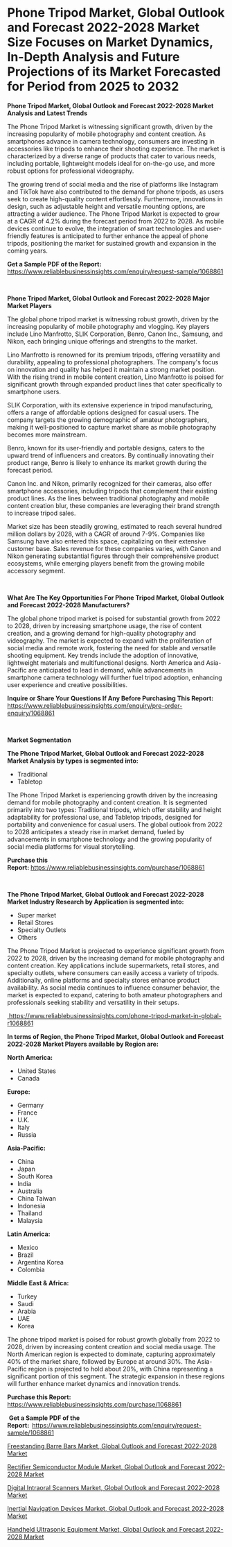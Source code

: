 <p><h1>Phone Tripod Market, Global Outlook and Forecast 2022-2028 Market Size Focuses on Market Dynamics, In-Depth Analysis and Future Projections of its Market Forecasted for Period from 2025 to 2032</h1></p><p><strong>Phone Tripod Market, Global Outlook and Forecast 2022-2028 Market Analysis and Latest Trends</strong></p>
<p><p>The Phone Tripod Market is witnessing significant growth, driven by the increasing popularity of mobile photography and content creation. As smartphones advance in camera technology, consumers are investing in accessories like tripods to enhance their shooting experience. The market is characterized by a diverse range of products that cater to various needs, including portable, lightweight models ideal for on-the-go use, and more robust options for professional videography.</p><p>The growing trend of social media and the rise of platforms like Instagram and TikTok have also contributed to the demand for phone tripods, as users seek to create high-quality content effortlessly. Furthermore, innovations in design, such as adjustable height and versatile mounting options, are attracting a wider audience. The Phone Tripod Market is expected to grow at a CAGR of 4.2% during the forecast period from 2022 to 2028. As mobile devices continue to evolve, the integration of smart technologies and user-friendly features is anticipated to further enhance the appeal of phone tripods, positioning the market for sustained growth and expansion in the coming years.</p></p>
<p><strong>Get a Sample PDF of the Report:&nbsp;</strong> <a href="https://www.reliablebusinessinsights.com/enquiry/request-sample/1068861?utm_campaign=1113&utm_medium=2&utm_source=Github&utm_content=ia&utm_term=21032025&utm_id=phone-tripod-market-global-outlook-and-forecast-2022-2028">https://www.reliablebusinessinsights.com/enquiry/request-sample/1068861</a></p>
<p>&nbsp;</p>
<p><strong>Phone Tripod Market, Global Outlook and Forecast 2022-2028 Major Market Players</strong></p>
<p><p>The global phone tripod market is witnessing robust growth, driven by the increasing popularity of mobile photography and vlogging. Key players include Lino Manfrotto, SLIK Corporation, Benro, Canon Inc., Samsung, and Nikon, each bringing unique offerings and strengths to the market.</p><p>Lino Manfrotto is renowned for its premium tripods, offering versatility and durability, appealing to professional photographers. The company's focus on innovation and quality has helped it maintain a strong market position. With the rising trend in mobile content creation, Lino Manfrotto is poised for significant growth through expanded product lines that cater specifically to smartphone users.</p><p>SLIK Corporation, with its extensive experience in tripod manufacturing, offers a range of affordable options designed for casual users. The company targets the growing demographic of amateur photographers, making it well-positioned to capture market share as mobile photography becomes more mainstream.</p><p>Benro, known for its user-friendly and portable designs, caters to the upward trend of influencers and creators. By continually innovating their product range, Benro is likely to enhance its market growth during the forecast period.</p><p>Canon Inc. and Nikon, primarily recognized for their cameras, also offer smartphone accessories, including tripods that complement their existing product lines. As the lines between traditional photography and mobile content creation blur, these companies are leveraging their brand strength to increase tripod sales.</p><p>Market size has been steadily growing, estimated to reach several hundred million dollars by 2028, with a CAGR of around 7-9%. Companies like Samsung have also entered this space, capitalizing on their extensive customer base. Sales revenue for these companies varies, with Canon and Nikon generating substantial figures through their comprehensive product ecosystems, while emerging players benefit from the growing mobile accessory segment.</p></p>
<p>&nbsp;</p>
<p><strong>What Are The Key Opportunities For Phone Tripod Market, Global Outlook and Forecast 2022-2028 Manufacturers?</strong></p>
<p><p>The global phone tripod market is poised for substantial growth from 2022 to 2028, driven by increasing smartphone usage, the rise of content creation, and a growing demand for high-quality photography and videography. The market is expected to expand with the proliferation of social media and remote work, fostering the need for stable and versatile shooting equipment. Key trends include the adoption of innovative, lightweight materials and multifunctional designs. North America and Asia-Pacific are anticipated to lead in demand, while advancements in smartphone camera technology will further fuel tripod adoption, enhancing user experience and creative possibilities.</p></p>
<p><strong>Inquire or Share Your Questions If Any Before Purchasing This Report:</strong> <a href="https://www.reliablebusinessinsights.com/enquiry/pre-order-enquiry/1068861?utm_campaign=1113&utm_medium=2&utm_source=Github&utm_content=ia&utm_term=21032025&utm_id=phone-tripod-market-global-outlook-and-forecast-2022-2028">https://www.reliablebusinessinsights.com/enquiry/pre-order-enquiry/1068861</a></p>
<p>&nbsp;</p>
<p><strong>Market Segmentation</strong></p>
<p><strong>The Phone Tripod Market, Global Outlook and Forecast 2022-2028 Market Analysis by types is segmented into:</strong></p>
<p><ul><li>Traditional</li><li>Tabletop</li></ul></p>
<p><p>The Phone Tripod Market is experiencing growth driven by the increasing demand for mobile photography and content creation. It is segmented primarily into two types: Traditional tripods, which offer stability and height adaptability for professional use, and Tabletop tripods, designed for portability and convenience for casual users. The global outlook from 2022 to 2028 anticipates a steady rise in market demand, fueled by advancements in smartphone technology and the growing popularity of social media platforms for visual storytelling.</p></p>
<p><strong>Purchase this Report:&nbsp;</strong><a href="https://www.reliablebusinessinsights.com/purchase/1068861?utm_campaign=1113&utm_medium=2&utm_source=Github&utm_content=ia&utm_term=21032025&utm_id=phone-tripod-market-global-outlook-and-forecast-2022-2028">https://www.reliablebusinessinsights.com/purchase/1068861</a></p>
<p>&nbsp;</p>
<p><strong>The Phone Tripod Market, Global Outlook and Forecast 2022-2028 Market Industry Research by Application is segmented into:</strong></p>
<p><ul><li>Super market</li><li>Retail Stores</li><li>Specialty Outlets</li><li>Others</li></ul></p>
<p><p>The Phone Tripod Market is projected to experience significant growth from 2022 to 2028, driven by the increasing demand for mobile photography and content creation. Key applications include supermarkets, retail stores, and specialty outlets, where consumers can easily access a variety of tripods. Additionally, online platforms and specialty stores enhance product availability. As social media continues to influence consumer behavior, the market is expected to expand, catering to both amateur photographers and professionals seeking stability and versatility in their setups.</p></p>
<p><a href="https://www.reliablebusinessinsights.com/phone-tripod-market-in-global-r1068861?utm_campaign=1113&utm_medium=2&utm_source=Github&utm_content=ia&utm_term=21032025&utm_id=phone-tripod-market-global-outlook-and-forecast-2022-2028">&nbsp;https://www.reliablebusinessinsights.com/phone-tripod-market-in-global-r1068861</a></p>
<p><strong>In terms of Region, the Phone Tripod Market, Global Outlook and Forecast 2022-2028 Market Players available by Region are:</strong></p>
<p>
    <p> <strong> North America: </strong>
        <ul>
            <li>United States</li>
            <li>Canada</li>
        </ul>
        </p> 
    <p> <strong> Europe: </strong>
        <ul>
            <li>Germany</li>
            <li>France</li>
            <li>U.K.</li>
            <li>Italy</li>
            <li>Russia</li>
        </ul>
        </p> 
    <p> <strong> Asia-Pacific: </strong>
        <ul>
            <li>China</li>
            <li>Japan</li>
            <li>South Korea</li>
            <li>India</li>
            <li>Australia</li>
            <li>China Taiwan</li>
            <li>Indonesia</li>
            <li>Thailand</li>
            <li>Malaysia</li>
        </ul>
        </p> 
    <p> <strong> Latin America: </strong>
        <ul>
            <li>Mexico</li>
            <li>Brazil</li>
            <li>Argentina Korea</li>
            <li>Colombia</li>
        </ul>
        </p> 
    <p> <strong> Middle East & Africa: </strong>
        <ul>
            <li>Turkey</li>
            <li>Saudi</li>
            <li>Arabia</li>
            <li>UAE</li>
            <li>Korea</li>
        </ul>
    </p>
    </p>
<p><p>The phone tripod market is poised for robust growth globally from 2022 to 2028, driven by increasing content creation and social media usage. The North American region is expected to dominate, capturing approximately 40% of the market share, followed by Europe at around 30%. The Asia-Pacific region is projected to hold about 20%, with China representing a significant portion of this segment. The strategic expansion in these regions will further enhance market dynamics and innovation trends.</p></p>
<p><strong>Purchase this Report: </strong><a href="https://www.reliablebusinessinsights.com/purchase/1068861?utm_campaign=1113&utm_medium=2&utm_source=Github&utm_content=ia&utm_term=21032025&utm_id=phone-tripod-market-global-outlook-and-forecast-2022-2028">https://www.reliablebusinessinsights.com/purchase/1068861</a></p>
<p>&nbsp;<strong>Get a Sample PDF of the Report:&nbsp;&nbsp;</strong><a href="https://www.reliablebusinessinsights.com/enquiry/request-sample/1068861?utm_campaign=1113&utm_medium=2&utm_source=Github&utm_content=ia&utm_term=21032025&utm_id=phone-tripod-market-global-outlook-and-forecast-2022-2028">https://www.reliablebusinessinsights.com/enquiry/request-sample/1068861</a></p>
<p><strong></strong></p>
<p><p><a href="https://github.com/karydacamu/Market-Research-Report-List-1/blob/main/freestanding-barre-bars-market-global-outlook-and-forecast-2022-2028-market.md?utm_campaign=1113&utm_medium=2&utm_source=Github&utm_content=ia&utm_term=21032025&utm_id=phone-tripod-market-global-outlook-and-forecast-2022-2028">Freestanding Barre Bars Market, Global Outlook and Forecast 2022-2028 Market</a></p><p><a href="https://github.com/iyachikareva/Market-Research-Report-List-1/blob/main/rectifier-semiconductor-module-market-global-outlook-and-forecast-2022-2028-market.md?utm_campaign=1113&utm_medium=2&utm_source=Github&utm_content=ia&utm_term=21032025&utm_id=phone-tripod-market-global-outlook-and-forecast-2022-2028">Rectifier Semiconductor Module Market, Global Outlook and Forecast 2022-2028 Market</a></p><p><a href="https://github.com/guyotkiferhi/Market-Research-Report-List-1/blob/main/digital-intraoral-scanners-market-global-outlook-and-forecast-2022-2028-market.md?utm_campaign=1113&utm_medium=2&utm_source=Github&utm_content=ia&utm_term=21032025&utm_id=phone-tripod-market-global-outlook-and-forecast-2022-2028">Digital Intraoral Scanners Market, Global Outlook and Forecast 2022-2028 Market</a></p><p><a href="https://github.com/mafeasavzal/Market-Research-Report-List-1/blob/main/inertial-navigation-devices-market-global-outlook-and-forecast-2022-2028-market.md?utm_campaign=1113&utm_medium=2&utm_source=Github&utm_content=ia&utm_term=21032025&utm_id=phone-tripod-market-global-outlook-and-forecast-2022-2028">Inertial Navigation Devices Market, Global Outlook and Forecast 2022-2028 Market</a></p><p><a href="https://github.com/prantoblouin/Market-Research-Report-List-1/blob/main/handheld-ultrasonic-equipment-market-global-outlook-and-forecast-2022-2028-market.md?utm_campaign=1113&utm_medium=2&utm_source=Github&utm_content=ia&utm_term=21032025&utm_id=phone-tripod-market-global-outlook-and-forecast-2022-2028">Handheld Ultrasonic Equipment Market, Global Outlook and Forecast 2022-2028 Market</a></p></p>